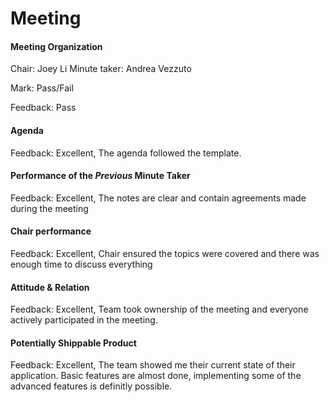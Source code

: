 # Meeting

#### Meeting Organization

Chair: Joey Li
Minute taker: Andrea Vezzuto

Mark: Pass/Fail

Feedback: Pass

#### Agenda

Feedback: Excellent, The agenda followed the template.

#### Performance of the *Previous* Minute Taker

Feedback: Excellent, The notes are clear and contain agreements made during the meeting

#### Chair performance

Feedback: Excellent, Chair ensured the topics were covered and there was enough time to discuss everything

#### Attitude & Relation

Feedback: Excellent, Team took ownership of the meeting and everyone actively participated in the meeting.

#### Potentially Shippable Product

Feedback: Excellent, The team showed me their current state of their application.
Basic features are almost done, implementing some of the advanced features is definitly possible.





